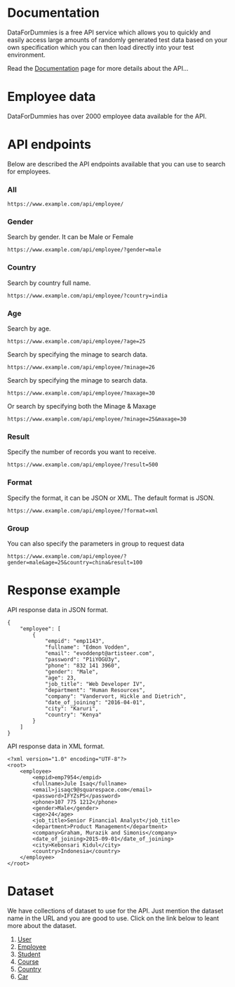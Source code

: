 # Documentation

DataForDummies is a free API service which allows you to quickly and easily access large amounts of randomly generated test data based on your own specification which you can then load directly into your test environment.

Read the [Documentation](./) page for more details about the API...

# Employee data

DataForDummies has over 2000 employee data available for the API.

# API endpoints

Below are described the API endpoints available that you can use to search for employees.

### All

`https://www.example.com/api/employee/`

### Gender

Search by gender. It can be Male or Female

`https://www.example.com/api/employee/?gender=male`

### Country

Search by country full name.

`https://www.example.com/api/employee/?country=india`

### Age

Search by age.

`https://www.example.com/api/employee/?age=25`

Search by specifying the minage to search data.

`https://www.example.com/api/employee/?minage=26`

Search by specifying the minage to search data.

`https://www.example.com/api/employee/?maxage=30`

Or search by specifying both the Minage & Maxage

`https://www.example.com/api/employee/?minage=25&maxage=30`

### Result

Specify the number of records you want to receive.

`https://www.example.com/api/employee/?result=500`

### Format

Specify the format, it can be JSON or XML. The default format is JSON.

`https://www.example.com/api/employee/?format=xml`

### Group

You can also specify the parameters in group to request data

`https://www.example.com/api/employee/?gender=male&age=25&country=china&result=100`

# Response example

API response data in JSON format.

```
{
    "employee": [
        {
            "empid": "emp1143",
            "fullname": "Edmon Vodden",
            "email": "evoddenpt@artisteer.com",
            "password": "P1iYOGU3y",
            "phone": "832 141 3960",
            "gender": "Male",
            "age": 23,
            "job_title": "Web Developer IV",
            "department": "Human Resources",
            "company": "Vandervort, Hickle and Dietrich",
            "date_of_joining": "2016-04-01",
            "city": "Karuri",
            "country": "Kenya"
        }
    ]
}
```

API response data in XML format.

```
<?xml version="1.0" encoding="UTF-8"?>
<root>
    <employee>
        <empid>emp7954</empid>
        <fullname>Jule Isaq</fullname>
        <email>jisaqc9@squarespace.com</email>
        <password>IFYZsPS</password>
        <phone>107 775 1212</phone>
        <gender>Male</gender>
        <age>24</age>
        <job_title>Senior Financial Analyst</job_title>
        <department>Product Management</department>
        <company>Graham, Murazik and Simonis</company>
        <date_of_joining>2015-09-01</date_of_joining>
        <city>Kebonsari Kidul</city>
        <country>Indonesia</country>
    </employee>
</root>
```

# Dataset

We have collections of dataset to use for the API. Just mention the dataset name in the URL and you are good to use. Click on the link below to leant more about the dataset.

1. [User](user)
2. [Employee](employee)
3. [Student](student)
4. [Course](course)
5. [Country](country)
6. [Car](car)
